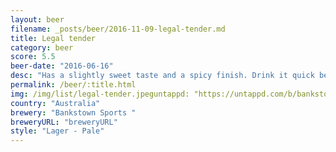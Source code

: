 ```yaml
---
layout: beer
filename: _posts/beer/2016-11-09-legal-tender.md
title: Legal tender
category: beer
score: 5.5
beer-date: "2016-06-16"
desc: "Has a slightly sweet taste and a spicy finish. Drink it quick before it gets warm"
permalink: /beer/:title.html
img: /img/list/legal-tender.jpeguntappd: "https://untappd.com/b/bankstown-sports--legal-tender/1490972"
country: "Australia"
brewery: "Bankstown Sports "
breweryURL: "breweryURL"
style: "Lager - Pale"
---
```

